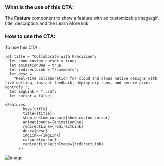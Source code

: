 ### What is the use of this CTA:
The **Feature** component to show a feature with an customizable image/gif, title, description and the Learn More link
### How to use the CTA:
To use this CTA :
```
let title = "Collaborate with Precision";
  let show_custom_cursor = true;
  let animationOne = true;
  let redirectLink = "/comments";
  let desc =
    "Real-time collaboration for cloud and cloud native designs with live-editing, instant feedback, deploy dry runs, and secure access controls.";
  let imgLink = "../a";
  let cursor = false;
```
```
<Features
        key={title}
        title={title}
        show_custom_cursor={show_custom_cursor}
        animationOne={animationOne}
        redirectLink={redirectLink}
        desc={desc}
        imgLink={imgLink}
        cursor={cursor}
        redirectLinkWithImage={redirectLink}
      />
```

![image](https://github.com/layer5io/docs/assets/74408634/fa6da8c2-5af3-4d5a-9738-fd505790bd71)